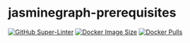 # jasminegraph-prerequisites

[![GitHub Super-Linter](https://github.com/miyurud/jasminegraph-prerequisites/workflows/Lint%20Code%20Base/badge.svg)](https://github.com/marketplace/actions/super-linter)
[![Docker Image Size](https://badgen.net/docker/size/miyurud/jasminegraph-prerequisites?icon=docker&label=image%20size)](https://hub.docker.com/r/miyurud/jasminegraph-prerequisites/)
[![Docker Pulls](https://badgen.net/docker/pulls/miyurud/jasminegraph-prerequisites?icon=docker&label=pulls)](https://hub.docker.com/r/miyurud/jasminegraph-prerequisites/)
